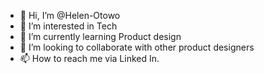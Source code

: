 - 👋 Hi, I’m @Helen-Otowo
- 👀 I’m interested in Tech
- 🌱 I’m currently learning Product design
- 💞️ I’m looking to collaborate with other product designers 
- 📫 How to reach me via Linked In.

<!---
Helen-Otowo/Helen-Otowo is a ✨ special ✨ repository because its `README.md` (this file) appears on your GitHub profile.
You can click the Preview link to take a look at your changes.
--->
